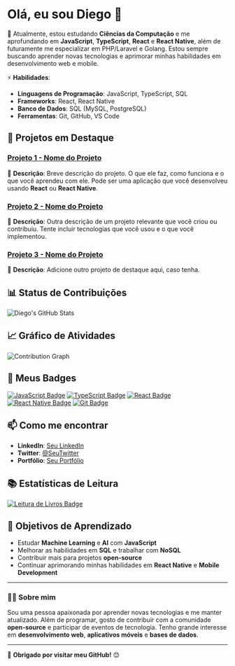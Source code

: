 # Olá, eu sou **Diego** 👋

🔭 Atualmente, estou estudando **Ciências da Computação** e me aprofundando em **JavaScript**, **TypeScript**, **React** e **React Native**, além de futuramente me especializar em PHP/Laravel e Golang. Estou sempre buscando aprender novas tecnologias e aprimorar minhas habilidades em desenvolvimento web e mobile.

⚡ **Habilidades**:
- **Linguagens de Programação**: JavaScript, TypeScript, SQL
- **Frameworks**: React, React Native
- **Banco de Dados**: SQL (MySQL, PostgreSQL)
- **Ferramentas**: Git, GitHub, VS Code

## 🚀 Projetos em Destaque

### [Projeto 1 - Nome do Projeto](link-do-projeto)
📝 **Descrição**: Breve descrição do projeto. O que ele faz, como funciona e o que você aprendeu com ele. Pode ser uma aplicação que você desenvolveu usando **React** ou **React Native**.

### [Projeto 2 - Nome do Projeto](link-do-projeto)
📝 **Descrição**: Outra descrição de um projeto relevante que você criou ou contribuiu. Tente incluir tecnologias que você usou e o que você implementou.

### [Projeto 3 - Nome do Projeto](link-do-projeto)
📝 **Descrição**: Adicione outro projeto de destaque aqui, caso tenha.

## 📊 Status de Contribuições

![Diego's GitHub Stats](https://github-readme-stats.vercel.app/api?username=DiegoRamos1012&show_icons=true&hide_title=true&count_private=true&hide=prs&theme=radical)

## 📈 Gráfico de Atividades

![Contribution Graph](https://github-readme-activity-graph.cyclic.app/graph?username=DiegoRamos1012&theme=github)

## 💬 Meus Badges

[![JavaScript Badge](https://img.shields.io/badge/JavaScript-FFD700?style=flat-square&logo=javascript&logoColor=white)](https://www.javascript.com)
[![TypeScript Badge](https://img.shields.io/badge/TypeScript-007ACC?style=flat-square&logo=typescript&logoColor=white)](https://www.typescriptlang.org)
[![React Badge](https://img.shields.io/badge/React-61DAFB?style=flat-square&logo=react&logoColor=black)](https://reactjs.org)
[![React Native Badge](https://img.shields.io/badge/React%20Native-61DAFB?style=flat-square&logo=react&logoColor=black)](https://reactnative.dev)
[![Git Badge](https://img.shields.io/badge/Git-F05032?style=flat-square&logo=git&logoColor=white)](https://git-scm.com)

## 📫 Como me encontrar

- **LinkedIn**: [Seu LinkedIn](link)
- **Twitter**: [@SeuTwitter](link)
- **Portfólio**: [Seu Portfólio](link)

## 📚 Estatísticas de Leitura

[![Leitura de Livros Badge](https://img.shields.io/badge/Books%20Read-5-4A90E2?style=flat-square)](https://www.goodreads.com)

## 🎯 Objetivos de Aprendizado

- Estudar **Machine Learning** e **AI** com **JavaScript**
- Melhorar as habilidades em **SQL** e trabalhar com **NoSQL**
- Contribuir mais para projetos **open-source**
- Continuar aprimorando minhas habilidades em **React Native** e **Mobile Development**

---

### 👨‍💻 Sobre mim
Sou uma pessoa apaixonada por aprender novas tecnologias e me manter atualizado. Além de programar, gosto de contribuir com a comunidade **open-source** e participar de eventos de tecnologia. Tenho grande interesse em **desenvolvimento web**, **aplicativos móveis** e **bases de dados**.

---

🎉 **Obrigado por visitar meu GitHub!** 😊

